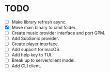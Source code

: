# TODO

- [ ] Make library refresh async.
- [x] Move main binary to cmd folder.
- [ ] Create music provider interface and port GPM.
- [ ] Add SubSonic provider.
- [ ] Create player interface.
- [ ] Add support for macOS.
- [ ] Add help key to TUI.
- [ ] Break up to server/client model.
- [ ] Add CLI client.
